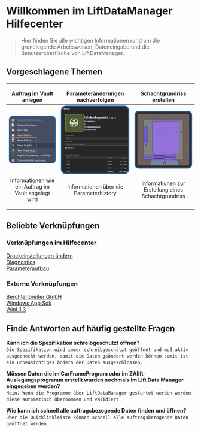 # Willkommen im LiftDataManager Hilfecenter

>Hier finden Sie alle wichtigen Informationen rund um die grundlegende Arbeitsweisen, Dateneingabe und die Benutzeroberfläche von LiftDataManager.  

## Vorgeschlagene Themen

---
| Auftrag im Vault anlegen | Parameteränderungen nachverfolgen | Schachtgrundriss erstellen |
|:------------------------:|:---------------------------------:|:--------------------------:|
| ![image](/LiftDataManager/Docs/HelpImages/image1.png)|![image](/LiftDataManager/Docs/HelpImages/image2.png)|![image](/LiftDataManager/Docs/HelpImages/image3.png)|  
| Informationen wie ein Auftrag im Vault angelegt wird | Informationen über die Parameterhistory | Informationen zur Erstellung eines Schachtgrundriss |  
---

## Beliebte Verknüpfungen

### Verknüpfungen im Hilfecenter

[Druckeinstellungen ändern](Plotstyles)  
[Diagnostics](Diagnostics)  
[Parameteraufbau](Parameteraufbau)

### Externe Verknüpfungen

[Berchtenbreiter GmbH](https://www.berchtenbreiter-gmbh.de/de/index.html)  
[Windows App Sdk](https://learn.microsoft.com/de-de/windows/apps/windows-app-sdk/)  
[WinUI 3](https://learn.microsoft.com/de-de/windows/apps/winui/winui3/)

## Finde Antworten auf häufig gestellte Fragen

**Kann ich die Spezifikation schreibgeschützt öffnen?**  
`Die Spezifikation wird immer schreibgeschützt geöffnet und muß aktiv ausgecheckt werden, damit die Daten geändert werden können somit ist ein unbeasichtiges ändern der Daten ausgeschlossen.`

**Müssen Daten die im CarFrameProgram oder im ZAlift-Auslegungsprogramm erstellt wurden nochmals im Lift Data Manager eingegeben werden?**  
`Nein. Wenn die Programme über LiftDataManager gestartet werden werden diese automatisch übernommen und validiert.`

**Wie kann ich schnell alle auftragsbezogende Daten finden und öffnen?**  
`Über die Quicklinkleiste können schnell alle auftragsbezogende Daten geöffnet werden.`  

[//]: # (Tags: Hilfecenter | Grundlagen | Basiswissen | Fragen | Links | Hilfe)
